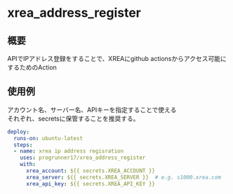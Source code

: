 # xrea_address_register

## 概要
APIでIPアドレス登録をすることで、XREAにgithub actionsからアクセス可能にするためのAction

## 使用例
アカウント名、サーバー名、APIキーを指定することで使える  
それぞれ、secretsに保管することを推奨する。

```yaml
deploy:
  runs-on: ubuntu-latest
  steps:
  - name: xrea ip address regisration
    uses: progrunner17/xrea_address_register
    with:
      xrea_account: ${{ secrets.XREA_ACCOUNT }}
      xrea_server: ${{ secrets.XREA_SERVER }}  # e.g. s1000.xrea.com
      xrea_api_key: ${{ secrets.XREA_API_KEY }}
```

